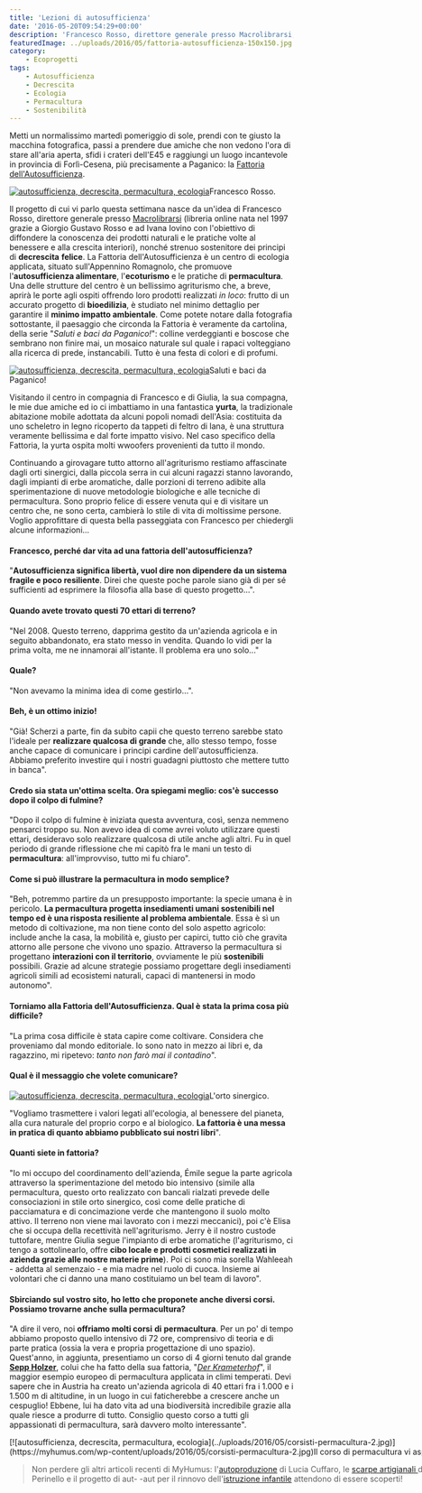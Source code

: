 ```yaml
---
title: 'Lezioni di autosufficienza'
date: '2016-05-20T09:54:29+00:00'
description: 'Francesco Rosso, direttore generale presso Macrolibrarsi, ci racconta il suo nuovo progetto dedicato all'autosufficienza, all'ecologia e alla permacultura.'
featuredImage: ../uploads/2016/05/fattoria-autosufficienza-150x150.jpg
category:
    - Ecoprogetti
tags:
    - Autosufficienza
    - Decrescita
    - Ecologia
    - Permacultura
    - Sostenibilità
---
```



Metti un normalissimo martedì pomeriggio di sole, prendi con te giusto la macchina fotografica, passi a prendere due amiche che non vedono l'ora di stare all'aria aperta, sfidi i crateri dell'E45 e raggiungi un luogo incantevole in provincia di Forlì-Cesena, più precisamente a Paganico: la [Fattoria dell'Autosufficienza](http://www.autosufficienza.it).

[![autosufficienza, decrescita, permacultura, ecologia](../uploads/2016/05/francesco-rosso-macrolibrarsi-150x150.jpg)](https://myhumus.com/wp-content/uploads/2016/05/francesco-rosso-macrolibrarsi.jpg)Francesco Rosso.

Il progetto di cui vi parlo questa settimana nasce da un'idea di Francesco Rosso, direttore generale presso [Macrolibrarsi](http://www.macrolibrarsi.it) (libreria online nata nel 1997 grazie a Giorgio Gustavo Rosso e ad Ivana Iovino con l'obiettivo di diffondere la conoscenza dei prodotti naturali e le pratiche volte al benessere e alla crescita interiori), nonché strenuo sostenitore dei principi di **decrescita** **felice**.
La Fattoria dell'Autosufficienza è un centro di ecologia applicata, situato sull'Appennino Romagnolo, che promuove l'**autosufficienza alimentare**, l'**ecoturismo** e le pratiche di **permacultura**.
Una delle strutture del centro è un bellissimo agriturismo che, a breve, aprirà le porte agli ospiti offrendo loro prodotti realizzati *in loco*: frutto di un accurato progetto di **bioedilizia**, è studiato nel minimo dettaglio per garantire il **minimo impatto ambientale**.
Come potete notare dalla fotografia sottostante, il paesaggio che circonda la Fattoria è veramente da cartolina, della serie "*Saluti e baci da Paganico!*": colline verdeggianti e boscose che sembrano non finire mai, un mosaico naturale sul quale i rapaci volteggiano alla ricerca di prede, instancabili.
Tutto è una festa di colori e di profumi.

[![autosufficienza, decrescita, permacultura, ecologia](../uploads/2016/05/fattoria-autosufficienza1.jpg)](https://myhumus.com/wp-content/uploads/2016/05/fattoria-autosufficienza1.jpg)Saluti e baci da Paganico!

Visitando il centro in compagnia di Francesco e di Giulia, la sua compagna, le mie due amiche ed io ci imbattiamo in una fantastica **yurta**, la tradizionale abitazione mobile adottata da alcuni popoli nomadi dell'Asia: costituita da uno scheletro in legno ricoperto da tappeti di feltro di lana, è una struttura veramente bellissima e dal forte impatto visivo.
Nel caso specifico della Fattoria, la yurta ospita molti wwoofers provenienti da tutto il mondo.

<div class="et_pb_slider et_pb_slider_fullwidth_off et_pb_gallery_post_type"><div class="et_pb_slides"><div class="et_pb_slide" style="background: url(https://myhumus.com/wp-content/uploads/2016/05/ph-sara-baraccani.jpg);"><div class="et_pb_slide" style="background: url(https://myhumus.com/wp-content/uploads/2016/05/yurta-interno.jpg);">  Continuando a girovagare tutto attorno all'agriturismo restiamo affascinate dagli orti sinergici, dalla piccola serra in cui alcuni ragazzi stanno lavorando, dagli impianti di erbe aromatiche, dalle porzioni di terreno adibite alla sperimentazione di nuove metodologie biologiche e alle tecniche di permacultura.
Sono proprio felice di essere venuta qui e di visitare un centro che, ne sono certa, cambierà lo stile di vita di moltissime persone.
Voglio approfittare di questa bella passeggiata con Francesco per chiedergli alcune informazioni...

#### Francesco, perché dar vita ad una fattoria dell'autosufficienza?

"**Autosufficienza significa libertà, vuol dire non dipendere da un sistema fragile e poco resiliente**. Direi che queste poche parole siano già di per sé sufficienti ad esprimere la filosofia alla base di questo progetto...".

#### Quando avete trovato questi 70 ettari di terreno?

"Nel 2008. Questo terreno, dapprima gestito da un'azienda agricola e in seguito abbandonato, era stato messo in vendita. Quando lo vidi per la prima volta, me ne innamorai all'istante. Il problema era uno solo..."

#### Quale?

"Non avevamo la minima idea di come gestirlo...".

#### Beh, è un ottimo inizio!

"Già! Scherzi a parte, fin da subito capii che questo terreno sarebbe stato l'ideale per **realizzare qualcosa di grande** che, allo stesso tempo, fosse anche capace di comunicare i principi cardine dell'autosufficienza.
Abbiamo preferito investire qui i nostri guadagni piuttosto che mettere tutto in banca".

#### Credo sia stata un'ottima scelta. Ora spiegami meglio: cos'è successo dopo il colpo di fulmine?

"Dopo il colpo di fulmine è iniziata questa avventura, così, senza nemmeno pensarci troppo su.
Non avevo idea di come avrei voluto utilizzare questi ettari, desideravo solo realizzare qualcosa di utile anche agli altri.
Fu in quel periodo di grande riflessione che mi capitò fra le mani un testo di **permacultura**: all'improvviso, tutto mi fu chiaro".

#### Come si può illustrare la permacultura in modo semplice?

"Beh, potremmo partire da un presupposto importante: la specie umana è in pericolo.
**La permacultura progetta insediamenti umani sostenibili nel tempo ed è una risposta resiliente al problema ambientale**.
Essa è sì un metodo di coltivazione, ma non tiene conto del solo aspetto agricolo: include anche la casa, la mobilità e, giusto per capirci, tutto ciò che gravita attorno alle persone che vivono uno spazio.
Attraverso la permacultura si progettano **interazioni con il territorio**, ovviamente le più **sostenibili** possibili.
Grazie ad alcune strategie possiamo progettare degli insediamenti agricoli simili ad ecosistemi naturali, capaci di mantenersi in modo autonomo".

#### Torniamo alla Fattoria dell'Autosufficienza. Qual è stata la prima cosa più difficile?

"La prima cosa difficile è stata capire come coltivare. Considera che proveniamo dal mondo editoriale. Io sono nato in mezzo ai libri e, da ragazzino, mi ripetevo: *tanto non farò mai il contadino*".

#### Qual è il messaggio che volete comunicare?

[![autosufficienza, decrescita, permacultura, ecologia](../uploads/2016/05/orto-sinergico-300x225.jpg)](https://myhumus.com/wp-content/uploads/2016/05/orto-sinergico.jpg)L'orto sinergico.

"Vogliamo trasmettere i valori legati all'ecologia, al benessere del pianeta, alla cura naturale del proprio corpo e al biologico. **La fattoria è una messa in pratica di quanto abbiamo pubblicato sui nostri libri**".

#### Quanti siete in fattoria?

"Io mi occupo del coordinamento dell'azienda, Émile segue la parte agricola attraverso la sperimentazione del metodo bio intensivo (simile alla permacultura, questo orto realizzato con bancali rialzati prevede delle consociazioni in stile orto sinergico, così come delle pratiche di pacciamatura e di concimazione verde che mantengono il suolo molto attivo. Il terreno non viene mai lavorato con i mezzi meccanici), poi c'è Elisa che si occupa della recettività nell'agriturismo.
Jerry è il nostro custode tuttofare, mentre Giulia segue l'impianto di erbe aromatiche (l'agriturismo, ci tengo a sottolinearlo, offre **cibo locale e prodotti cosmetici realizzati in azienda grazie alle nostre materie prime**).
Poi ci sono mia sorella Wahleeah - addetta al semenzaio - e mia madre nel ruolo di cuoca.
Insieme ai volontari che ci danno una mano costituiamo un bel team di lavoro".

#### Sbirciando sul vostro sito, ho letto che proponete anche diversi corsi. Possiamo trovarne anche sulla permacultura?

"A dire il vero, noi **offriamo molti corsi** **di** **permacultura**.
Per un po' di tempo abbiamo proposto quello intensivo di 72 ore, comprensivo di teoria e di parte pratica (ossia la vera e propria progettazione di uno spazio).
Quest'anno, in aggiunta, presentiamo un corso di 4 giorni tenuto dal grande **[Sepp Holzer](http://www.seppholzer.it/sepp-holzer/)**, colui che ha fatto della sua fattoria, "*[Der Krameterhof](http://www.seppholzer.at/cms/index.php?id=69)*", il maggior esempio europeo di permacultura applicata in climi temperati.
Devi sapere che in Austria ha creato un'azienda agricola di 40 ettari fra i 1.000 e i 1.500 m di altitudine, in un luogo in cui faticherebbe a crescere anche un cespuglio! Ebbene, lui ha dato vita ad una biodiversità incredibile grazie alla quale riesce a produrre di tutto.
Consiglio questo corso a tutti gli appassionati di permacultura, sarà davvero molto interessante".

<div class="wp-caption aligncenter" id="attachment_2846" style="width: 810px">[![autosufficienza, decrescita, permacultura, ecologia](../uploads/2016/05/corsisti-permacultura-2.jpg)](https://myhumus.com/wp-content/uploads/2016/05/corsisti-permacultura-2.jpg)Il corso di permacultura vi aspetta!

> Non perdere gli altri articoli recenti di MyHumus: l'[autoproduzione](https://myhumus.com/autoproduzione/) di Lucia Cuffaro, le [scarpe artigianali ](https://myhumus.com/scarpe-artigianali-made-in-italy/)di Gigi Perinello e il progetto di aut- -aut per il rinnovo dell'[istruzione infantile](https://myhumus.com/istruzione-infantile-ecologia/) attendono di essere scoperti!

